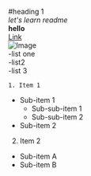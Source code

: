 #heading 1  
_let's learn readme_  
**hello**  
[Link](https://www.apple.com/in/shop/buy-mac/macbook-air)  
![Image](http://www.modernthrill.com/wp-content/uploads/2015/06/Mangoes.jpg)  
-list one  
  -list2  
    -list 3  

    1. Item 1
   - Sub-item 1
     - Sub-sub-item 1
     - Sub-sub-item 2
   - Sub-item 2
  2. Item 2
   - Sub-item A
   - Sub-item B

